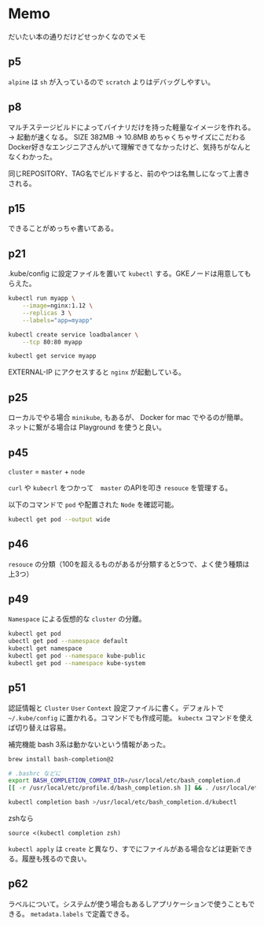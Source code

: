 # Memo

だいたい本の通りだけどせっかくなのでメモ

## p5
`alpine` は `sh` が入っているので `scratch` よりはデバッグしやすい。

## p8
マルチステージビルドによってバイナリだけを持った軽量なイメージを作れる。 → 起動が速くなる。
SIZE 382MB → 10.8MB
めちゃくちゃサイズにこだわるDocker好きなエンジニアさんがいて理解できてなかったけど、気持ちがなんとなくわかった。

同じREPOSITORY、TAG名でビルドすると、前のやつは名無しになって上書きされる。

## p15
できることがめっちゃ書いてある。

## p21
.kube/config に設定ファイルを置いて `kubectl` する。GKEノードは用意してもらえた。

```sh
kubectl run myapp \
    --image=nginx:1.12 \
    --replicas 3 \
    --labels="app=myapp"

kubectl create service loadbalancer \
    --tcp 80:80 myapp

kubectl get service myapp
```

EXTERNAL-IP にアクセスすると `nginx` が起動している。

## p25
ローカルでやる場合 `minikube`, もあるが、 Docker for mac でやるのが簡単。
ネットに繋がる場合は Playground を使うと良い。

## p45
`cluster` = `master` + `node`

`curl` や `kubecrl` をつかって　`master` のAPIを叩き `resouce` を管理する。

以下のコマンドで `pod` や配置された `Node` を確認可能。
```sh
kubectl get pod --output wide
```

## p46
`resouce` の分類（100を超えるものがあるが分類すると5つで、よく使う種類は上3つ）

## p49
`Namespace` による仮想的な `cluster` の分離。

```sh
kubectl get pod
ubectl get pod --namespace default
kubectl get namespace
kubectl get pod --namespace kube-public
kubectl get pod --namespace kube-system
```

## p51
認証情報と `Cluster` `User` `Context`
設定ファイルに書く。デフォルトで `~/.kube/config` に置かれる。コマンドでも作成可能。 `kubectx` コマンドを使えば切り替えは容易。

補完機能
bash 3系は動かないという情報があった。
```sh
brew install bash-completion@2

# .bashrc などに
export BASH_COMPLETION_COMPAT_DIR=/usr/local/etc/bash_completion.d
[[ -r /usr/local/etc/profile.d/bash_completion.sh ]] && . /usr/local/etc/profile.d/bash_completion.sh

kubectl completion bash >/usr/local/etc/bash_completion.d/kubectl
```

zshなら
```
source <(kubectl completion zsh)
```

`kubectl apply` は `create` と異なり、すでにファイルがある場合などは更新できる。履歴も残るので良い。

## p62
ラベルについて。システムが使う場合もあるしアプリケーションで使うこともできる。 `metadata.labels` で定義できる。



